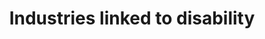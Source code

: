 ---
layout: content
data: economy
title: Industries linked to disability
isHome: true
link: https://figure.nz/search/?query=industry%20disabled&ref=dfnz
---